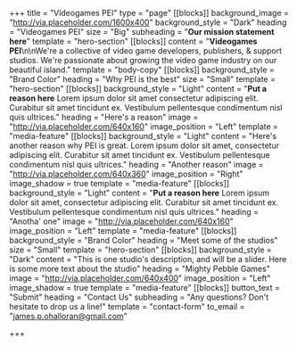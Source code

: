 +++
title = "Videogames PEI"
type = "page"
[[blocks]]
background_image = "http://via.placeholder.com/1600x400"
background_style = "Dark"
heading = "Videogames PEI"
size = "Big"
subheading = "**Our mission statement here**"
template = "hero-section"
[[blocks]]
content = "**Videogames PEI**\n\nWe're a collective of video game developers, publishers, & support studios. We're passionate about growing the video game industry on our beautiful island."
template = "body-copy"
[[blocks]]
background_style = "Brand Color"
heading = "Why PEI is the best"
size = "Small"
template = "hero-section"
[[blocks]]
background_style = "Light"
content = "**Put a reason here** Lorem ipsum dolor sit amet consectetur adipiscing elit. Curabitur sit amet tincidunt ex. Vestibulum pellentesque condimentum nisl quis ultrices."
heading = "Here's a reason"
image = "http://via.placeholder.com/640x160"
image_position = "Left"
template = "media-feature"
[[blocks]]
background_style = "Light"
content = "Here's another reason why PEI is great. Lorem ipsum dolor sit amet, consectetur adipiscing elit. Curabitur sit amet tincidunt ex. Vestibulum pellentesque condimentum nisl quis ultrices."
heading = "Another reason"
image = "http://via.placeholder.com/640x360"
image_position = "Right"
image_shadow = true
template = "media-feature"
[[blocks]]
background_style = "Light"
content = "**Put a reason here** Lorem ipsum dolor sit amet, consectetur adipiscing elit. Curabitur sit amet tincidunt ex. Vestibulum pellentesque condimentum nisl quis ultrices."
heading = "Anotha' one"
image = "http://via.placeholder.com/640x160"
image_position = "Left"
template = "media-feature"
[[blocks]]
background_style = "Brand Color"
heading = "Meet some of the studios"
size = "Small"
template = "hero-section"
[[blocks]]
background_style = "Dark"
content = "This is one studio's description, and will be a slider. Here is some more text about the studio"
heading = "Mighty Pebble Games"
image = "http://via.placeholder.com/640x400"
image_position = "Left"
image_shadow = true
template = "media-feature"
[[blocks]]
button_text = "Submit"
heading = "Contact Us"
subheading = "Any questions? Don't hesitate to drop us a line!"
template = "contact-form"
to_email = "james.p.ohalloran@gmail.com"

+++
